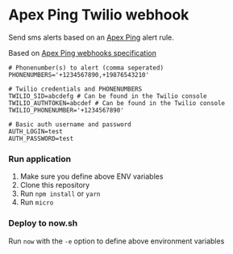 # Apex Ping Twilio webhook

Send sms alerts based on an [Apex Ping](https://apex.sh/ping/) alert rule.

Based on [Apex Ping webhooks specification](https://apex.sh/ping/help/guides/webhooks)

```
# Phonenumber(s) to alert (comma seperated)
PHONENUMBERS='+1234567890,+19876543210'

# Twilio credentials and PHONENUMBERS
TWILIO_SID=abcdefg # Can be found in the Twilio console
TWILIO_AUTHTOKEN=abcdef # Can be found in the Twilio console
TWILIO_PHONENUMBER='+1234567890'

# Basic auth username and password
AUTH_LOGIN=test
AUTH_PASSWORD=test
```                                

### Run application

1. Make sure you define above ENV variables
2. Clone this repository
3. Run `npm install` or `yarn`
4. Run `micro`


### Deploy to now.sh

Run `now` with the `-e` option to define above environment variables
